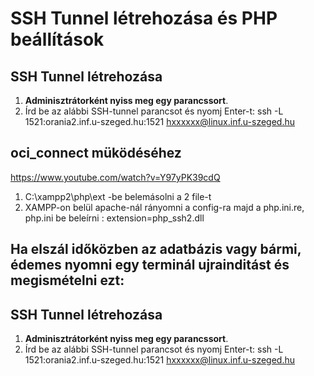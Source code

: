 # SSH Tunnel létrehozása és PHP beállítások

## SSH Tunnel létrehozása

1. **Adminisztrátorként nyiss meg egy parancssort**.
2. Írd be az alábbi SSH-tunnel parancsot és nyomj Enter-t:
   ssh -L 1521:orania2.inf.u-szeged.hu:1521 hxxxxxx@linux.inf.u-szeged.hu

## oci_connect müködéséhez
https://www.youtube.com/watch?v=Y97yPK39cdQ

 1. C:\xampp2\php\ext -be belemásolni a 2 file-t
 2. XAMPP-on belül apache-nál rányomni a config-ra majd a php.ini.re, php.ini be beleírni : extension=php_ssh2.dll

## Ha elszál időközben az adatbázis vagy bármi, édemes nyomni egy terminál ujrainditást és megismételni ezt:
## SSH Tunnel létrehozása

1. **Adminisztrátorként nyiss meg egy parancssort**.
2. Írd be az alábbi SSH-tunnel parancsot és nyomj Enter-t:
   ssh -L 1521:orania2.inf.u-szeged.hu:1521 hxxxxxx@linux.inf.u-szeged.hu
